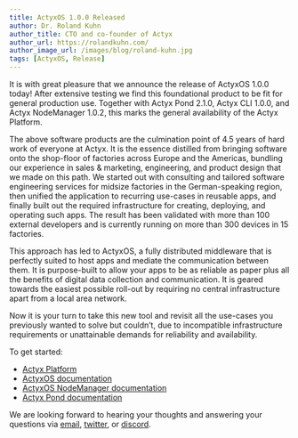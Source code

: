 ```yaml
---
title: ActyxOS 1.0.0 Released
author: Dr. Roland Kuhn
author_title: CTO and co-founder of Actyx
author_url: https://rolandkuhn.com/
author_image_url: /images/blog/roland-kuhn.jpg
tags: [ActyxOS, Release]
---
```


It is with great pleasure that we announce the release of ActyxOS 1.0.0 today!
After extensive testing we find this foundational product to be fit for general production use.
Together with Actyx Pond 2.1.0, Actyx CLI 1.0.0, and Actyx NodeManager 1.0.2, this marks the general availability of the Actyx Platform.

<!-- truncate -->

The above software products are the culmination point of 4.5 years of hard work of everyone at Actyx.
It is the essence distilled from bringing software onto the shop-floor of factories across Europe and the Americas, bundling our experience in sales & marketing, engineering, and product design that we made on this path.
We started out with consulting and tailored software engineering services for midsize factories in the German-speaking region, then unified the application to recurring use-cases in reusable apps, and finally built out the required infrastructure for creating, deploying, and operating such apps.
The result has been validated with more than 100 external developers and is currently running on more than 300 devices in 15 factories.

This approach has led to ActyxOS, a fully distributed middleware that is perfectly suited to host apps and mediate the communication between them.
It is purpose-built to allow your apps to be as reliable as paper plus all the benefits of digital data collection and communication.
It is geared towards the easiest possible roll-out by requiring no central infrastructure apart from a local area network.

Now it is your turn to take this new tool and revisit all the use-cases you previously wanted to solve but couldn’t, due to incompatible infrastructure requirements or unattainable demands for reliability and availability.

To get started:

- [Actyx Platform](https://developer.actyx.com/docs/home/actyx_platform)
- [ActyxOS documentation](https://developer.actyx.com/docs/os/general/introduction)
- [ActyxOS NodeManager documentation](https://developer.actyx.com/docs/node-manager/overview)
- [Actyx Pond documentation](https://developer.actyx.com/docs/pond/getting-started)

We are looking forward to hearing your thoughts and answering your questions via [email](mailto:developer@actyx.io), [twitter](https://twitter.com/actyx), or [discord](https://discord.gg/262yJhc).
